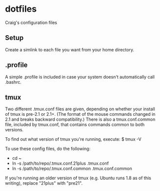 dotfiles
========

Craig's configuration files

Setup
-----

Create a simlink to each file you want from your home directory.


.profile
--------

A simple .profile is included in case your system doesn't
automatically call .bashrc.


tmux
----

Two different .tmux.conf files are given, depending on whether your install
of tmux is pre-2.1 or 2.1+.  (The format of the mouse commands changed in
2.1 and breaks backward compatibility.)  There is also a tmux.conf.common
file, included by tmux.conf, that contains commands common to both
versions.

To find out what version of tmux you're running, execute:
$ tmux -V

To use these config files, do the following:

- cd ~
- ln -s /path/to/repo/.tmux.conf.21plus .tmux.conf
- ln -s /path/to/repo/.tmux.conf.common .tmux.conf.common

If you're running an older version of tmux (e.g. Ubuntu runs 1.8 as of this
writing), replace "21plus" with "pre21".
